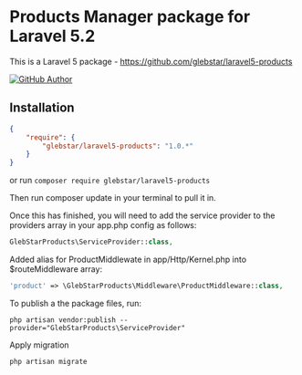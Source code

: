 # Products Manager package for Laravel 5.2

This is a Laravel 5 package - https://github.com/glebstar/laravel5-products

[![GitHub Author](https://img.shields.io/badge/author-@glebstar-lightgrey.svg?style=flat-square)](https://github.com/glebstar)

## Installation

```json
{
    "require": {
        "glebstar/laravel5-products": "1.0.*"
    }
}
```

or run `composer require glebstar/laravel5-products`

Then run composer update in your terminal to pull it in.

Once this has finished, you will need to add the service provider to the providers array in your app.php config as follows:
```php
GlebStarProducts\ServiceProvider::class,
```

Added alias for ProductMiddlewate in app/Http/Kernel.php into $routeMiddleware array:

```php
'product' => \GlebStarProducts\Middleware\ProductMiddleware::class,
```

To publish a the package files, run:

```shell
php artisan vendor:publish --provider="GlebStarProducts\ServiceProvider"
```

Apply migration

```shell
php artisan migrate
```
